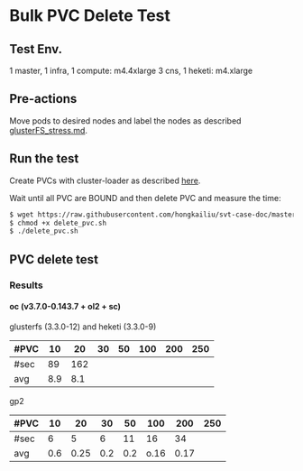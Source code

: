 # Bulk PVC Delete Test

## Test Env.
1 master, 1 infra, 1 compute: m4.4xlarge
3 cns, 1 heketi: m4.xlarge

## Pre-actions

Move pods to desired nodes and label the nodes as described [glusterFS_stress.md](glusterFS_stress.md).


## Run the test

Create PVCs with cluster-loader as described [here](glusterFS.md#run-test).

Wait until all PVC are BOUND and then delete PVC and measure the time:

```sh
$ wget https://raw.githubusercontent.com/hongkailiu/svt-case-doc/master/scripts/delete_pvc.sh
$ chmod +x delete_pvc.sh
$ ./delete_pvc.sh
```


## PVC delete test

### Results

#### oc (v3.7.0-0.143.7 + ol2 + sc)

glusterfs (3.3.0-12) and heketi (3.3.0-9)

| #PVC | 10  | 20 | 30 | 50 | 100 | 200 | 250 |
|------|-----|----|----|----|-----|-----|-----|
| #sec | 89  |  162  |    |    |     |     |     |
| avg  | 8.9 |  8.1  |    |    |     |     |     |

gp2

| #PVC | 10  | 20 | 30 | 50 | 100 | 200 | 250 |
|------|-----|----|----|----|-----|-----|-----|
| #sec | 6  |  5  |  6  | 11   | 16    | 34    |     |
| avg  | 0.6 |  0.25  | 0.2   | 0.2   |  o.16   | 0.17    |     |



